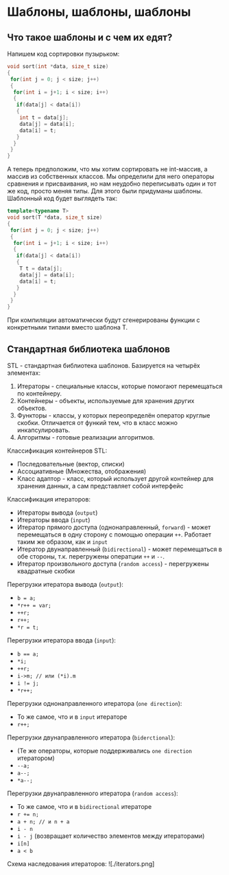 # Шаблоны, шаблоны, шаблоны

## Что такое шаблоны и с чем их едят?

Напишем код сортировки пузырьком:

```cpp
void sort(int *data, size_t size)
{
 for(int j = 0; j < size; j++)
 {
  for(int i = j+1; i < size; i++)
  {
   if(data[j] < data[i])
   {
    int t = data[j];
    data[j] = data[i];
    data[i] = t;
   }
  }
 }
}
```

А теперь предположим, что мы хотим сортировать не int-массив, а массив из собственных классов. Мы определили для него операторы сравнения и присваивания, но нам неудобно переписывать один и тот же код, просто меняя типы. Для этого были придуманы шаблоны. Шаблонный код будет выглядеть так:

```cpp
template<typename T>
void sort(T *data, size_t size)
{
 for(int j = 0; j < size; j++)
 {
  for(int i = j+1; i < size; i++)
  {
   if(data[j] < data[i])
   {
    T t = data[j];
    data[j] = data[i];
    data[i] = t;
   }
  }
 }
}
```

При компиляции автоматически будут сгенерированы функции с конкретными типами вместо шаблона T.

## Стандартная библиотека шаблонов

STL - стандартная библиотека шаблонов. Базируется на четырёх элементах:

1. Итераторы - специальные классы, которые помогают перемещаться по контейнеру.
2. Контейнеры - объекты, используемые для хранения других объектов.
3. Функторы - классы, у которых переопределён оператор круглые скобки. Отличается от функий тем, что в класс можно инкапсулировать.
4. Алгоритмы - готовые реализации алгоритмов.

Классификация контейнеров STL:

- Последовательные (вектор, списки)
- Ассоциативные (Множества, отображения)
- Класс адаптор - класс, который использует другой контейнер для хранения данных, а сам представляет собой интерфейс

Классификация итераторов:

- Итераторы вывода (`output`)
- Итераторы ввода (`input`)
- Итератор прямого доступа (однонаправленный, `forward`) - может перемещаться в одну сторону с помощью операции `++`. Работает таким же образом, как и `input`
- Итератор двунаправленный (`bidirectional`) - может перемещаться в обе стороны, т.к. перегружены оператции `++` и `--`.
- Итератор произвольного доступа (`random access`) - перегружены квадратные скобки

Перегрузки итератора вывода (`output`):

- `b = a;`
- `*r++ = var;`
- `++r;`
- `r++;`
- `*r = t;`

Перегрузки итератора ввода (`input`):

- `b == a;`
- `*i;`
- `++r;`
- `i->m; // или (*i).m`
- `i != j;`
- `*r++;`

Перегрузки однонаправленного итератора (`one direction`):

- То же самое, что и в `input` итераторе
- `r++;`

Перегрузки двунаправленного итератора (`biderctional`):

- (Те же операторы, которые поддерживались `one direction` итератором)
- `--a;`
- `a--;`
- `*a--;`

Перегрузки двунаправленного итератора (`random access`):

- То же самое, что и в `bidirectional` итераторе
- `r += n;`
- `a + n; // и n + a`
- `i - n`
- `i - j` (возвращает количество элементов между итераторами)
- `i[n]`
- `a < b`

Схема наследования итераторов:
![./iterators.png]
